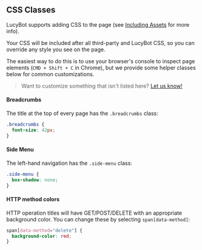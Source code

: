 ## CSS Classes

LucyBot supports adding CSS to the page (see [Including Assets](Including_Assets) for more info).

Your CSS will be included after all third-party and LucyBot CSS, so you can override
any style you see on the page.

The easiest way to do this is to use your browser's console to inspect page elements
(`CMD + Shift + C` in Chrome), but we provide some helper classes below for common customizations.

> Want to customize something that isn't listed here? [Let us know!](http://lucybot.com/#Contact)

#### Breadcrumbs
The title at the top of every page has the `.breadcrumbs` class:
```css
.breadcrumbs {
  font-size: 42px;
}
```

#### Side Menu
The left-hand navigation has the `.side-menu` class:
```css
.side-menu {
  box-shadow: none;
}
```

#### HTTP method colors
HTTP operation titles will have GET/POST/DELETE with an
appropriate background color. You can change these by selecting
`span[data-method]`:

```css
span[data-method="delete"] {
  background-color: red;
}
```
